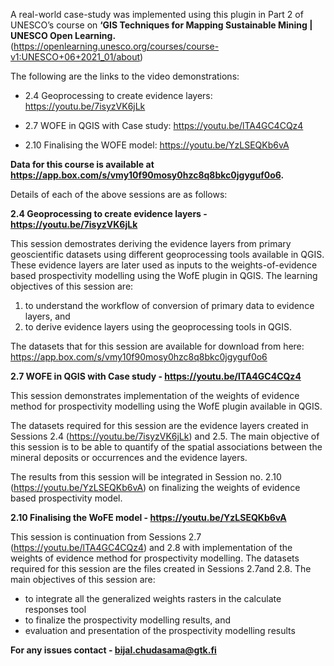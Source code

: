 A real-world case-study was implemented using this plugin in Part 2 of UNESCO’s course on **‘GIS Techniques for Mapping Sustainable Mining | UNESCO Open Learning.** (https://openlearning.unesco.org/courses/course-v1:UNESCO+06+2021_01/about) 

The following are the links to the video demonstrations:

- 2.4 Geoprocessing to create evidence layers:      https://youtu.be/7isyzVK6jLk

- 2.7 WOFE in QGIS with Case study:                           https://youtu.be/lTA4GC4CQz4

- 2.10 Finalising the WOFE model:                               https://youtu.be/YzLSEQKb6vA

**Data for this course is available at https://app.box.com/s/vmy10f90mosy0hzc8q8bkc0jgyguf0o6.**

Details of each of the above sessions are as follows:

**2.4 Geoprocessing to create evidence layers - https://youtu.be/7isyzVK6jLk**

This session demostrates deriving the evidence layers from primary geoscientific datasets using different geoprocessing tools available in QGIS. These evidence layers are later used as inputs to the weights-of-evidence based prospectivity modelling using the WofE plugin in QGIS. The learning objectives of this session are: 

1.	 to understand the workflow of conversion of primary data to evidence layers, and
2.	to derive evidence layers using the geoprocessing tools in QGIS.

The datasets that for this session are available for download from here: https://app.box.com/s/vmy10f90mosy0hzc8q8bkc0jgyguf0o6

**2.7 WOFE in QGIS with Case study - https://youtu.be/lTA4GC4CQz4**

This session demonstrates implementation of the weights of evidence method for prospectivity modelling using the WofE plugin available in QGIS. 

The datasets required for this session are the evidence layers created in Sessions 2.4 (https://youtu.be/7isyzVK6jLk) and 2.5. The main objective of this session is to be able to quantify of the spatial associations between the mineral deposits or occurrences and the evidence layers. 

The results from this session will be integrated in Session no. 2.10  (https://youtu.be/YzLSEQKb6vA) on finalizing the weights of evidence based prospectivity model.

**2.10 Finalising the WoFE model - https://youtu.be/YzLSEQKb6vA**

This session is continuation from Sessions 2.7 (https://youtu.be/lTA4GC4CQz4) and 2.8 with implementation of the weights of evidence method for prospectivity modelling. The datasets required for this session are the files created in Sessions 2.7and 2.8. The main objectives of this session are:

- to integrate all the generalized weights rasters in the calculate responses tool
- to finalize the prospectivity modelling results, and 
- evaluation and presentation of the prospectivity modelling results

**For any issues contact - bijal.chudasama@gtk.fi**

